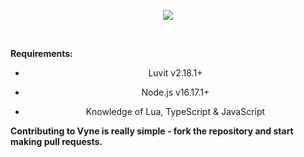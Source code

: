 <p align="center">
    <img src="https://i.ibb.co/py56mbd/text-1663966555825.png">
</p><br/>

<b align="center">Requirements:</b>
<ul align="center">
  <li align="center"><p>Luvit v2.18.1+</p></li>
  <li align="center"><p>Node.js v16.17.1+</p></li>
  <li align="center"><p>Knowledge of Lua, TypeScript & JavaScript</p></li>
</ul>

<b>Contributing to Vyne is really simple - fork the repository and start making pull requests.</b>
